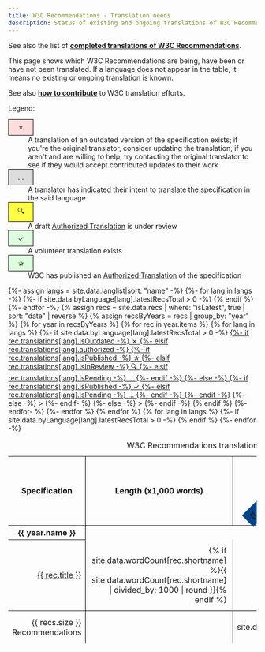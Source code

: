```yaml
---
title: W3C Recommendations - Translation needs
description: Status of existing and ongoing translations of W3C Recommendations (authorized and volunteer translations)
---
```


See also the list of [**completed translations of W3C Recommendations**](../).

This page shows which W3C Recommendations are being, have been or have not been translated. If a language does not appear in the table, it means no existing or ongoing translation is known.

See also [**how to contribute**](../contribute/) to W3C translation efforts.

Legend:
<dl class="legend">
<dt class="outdated">✗</dt>
<dd>A translation of an outdated version of the specification exists; if you're the original translator, consider updating the translation; if you aren't and are willing to help, try contacting the original translator to see if they would accept contributed updates to their work</dd>
<dt class="draft">…</dt>
<dd>A translator has indicated their intent to translate the specification in the said language</dd>
<dt class="review">🔍</dt>
<dd>A draft <a href="https://www.w3.org/2005/02/TranslationPolicy.html">Authorized Translation</a> is under review</dd>
<dt class="published">✓</dt>
<dd>A volunteer translation exists</dd>
<dt class="published">✰</dt>
<dd>W3C has published an <a href="https://www.w3.org/2005/02/TranslationPolicy.html">Authorized Translation</a> of the specification</dd>
</dl>

<div class="table-wrap" role="region" aria-labelledby="matrix-caption" tabindex="0">
<table>
  <caption id="matrix-caption">W3C Recommendations translation status</caption>
  <thead>
    <tr>
      <th id="specs">Specification</th>
      <th>Length (x1,000 words)</th>
      {%- assign langs = site.data.langlist|sort: "name" -%}
      {%- for lang in langs -%}
      {%- if site.data.byLanguage[lang].latestRecsTotal > 0 -%}
      <th class="lang"><div><span>{{ site.data.lang[lang].name }}</span></div></th>
      {% endif %}
      {%- endfor -%}
    </tr>
  </thead>
  {% assign recs = site.data.recs | where: "isLatest", true | sort: "date" | reverse %}
  {% assign recsByYears = recs | group_by: "year" %}
  {% for year in recsByYears %}
  <tbody id="y{{year.name}}" aria-live="polite">
    <tr>
      <th colspan="{{ langs.size }}">{{ year.name }}</th>
    </tr>
    {% for rec in year.items %}
    <tr>
      <th scope="row"><a href="{{rec.shortlink}}">{{ rec.title }}</a></th>
      <td class="num">{% if site.data.wordCount[rec.shortname] %}{{ site.data.wordCount[rec.shortname] | divided_by: 1000 | round }}{% endif %}</td>
      {% for lang in langs %}
      {%- if site.data.byLanguage[lang].latestRecsTotal > 0 -%}
      <td{% if rec.translations %}
           {% if rec.translations[lang] %}
            class="{{ rec.translations[lang].states | join: ' ' }}"><a title="{% if rec.translations[lang].isOutdated %}Outdated {% elsif rec.translations[lang].isPending %}Ongoing {% elsif rec.translations[lang].isInReview %}Pending review {% endif %}{% if rec.translations[lang].authorized %}Authorized {% endif %}{{ site.data.lang[lang].name }} translation of {{ rec.translations[lang].origTitle }}" href="{{ rec.translations[lang].uri }}"><span aria-role="img">
             {%- if rec.translations[lang].isOutdated -%}
               ✗
             {%- elsif rec.translations[lang].authorized -%}
               {%- if rec.translations[lang].isPublished -%}
                 ✰
               {%- elsif rec.translations[lang].isInReview -%}
                 🔍
               {%- elsif rec.translations[lang].isPending -%}
                 …
               {%- endif -%}
             {%- else -%}
               {%- if rec.translations[lang].isPublished -%}
                 ✓
               {%- elsif rec.translations[lang].isPending -%}
                 …
               {%- endif -%}
             {%- endif -%}</span></a>
           {%- else -%}
             >
           {%- endif- %}
         {%- else -%}
           >
         {%- endif -%}
      </td>
      {% endif %}
      {%- endfor- %}
    </tr>
    {%- endfor %}
  </tbody>
  {% endfor %}
  <tfoot>
    <tr>
      <th scope="row">{{ recs.size }} Recommendations</th>
      <td></td>
      {% for lang in langs %}
      {%- if site.data.byLanguage[lang].latestRecsTotal > 0 -%}
      <td>{{ site.data.byLanguage[lang].latestRecsTotal }}</td>
      {% endif %}
      {%- endfor -%}
    </tr>
  </tfoot>
</table>
</div>

<!-- TODO: non-RECS -->

<style>
a[href]:focus, a[href]:hover {
  background: #f8f8f8;
  background: rgba(75%, 75%, 75%, .25);
  border-bottom-width: 3px;
  margin-bottom: -2px;
  opacity: 1;
}

dl.legend dt { width: 2.5em; padding: 0.5em; text-align: center; margin-right: 1em; }

.published, .review, .draft, .outdated { border: 1px black solid; }
.published { background-color: #dfd; }
.review { background-color: #ff4; }
.draft { background-color: #ddd; }
.outdated { background-color: #fdd; }

table { border-collapse: collapse; }
th, tfoot td { border-right: 1px black solid; }
tfoot td { text-align: right; }
th[scope="row"] { text-align: right; font-weight: normal; border-left: 0; }
tbody { border-bottom: 1px solid black; }
tbody td { padding: 0; text-align: center; vertical-align: middle; border-right: thin gray solid; }
tbody td.num { padding: 0.75em; text-align: right; }
tbody td a { display: block; margin: 0; width: 100%; height: 100%; }

tbody tr.hidden { display: none; }

thead tr th.lang { position: sticky; top: 0; z-index: 10;}

th.lang {
  /* Something you can count on */
  height: 140px;
  white-space: nowrap;
  border-right: none;
}

th.lang > div {
  transform:
    /* Magic Numbers */
    translate(17px, 51px)
    /* 315 is really 360 - 45 */
    rotate(315deg);
  width: 30px;
}
th.lang > div > span {
  z-index: 11;
  background-color: #024488;
  padding: 6px 10px;
  border-bottom: 1px solid gray;
  border-right: 1px solid gray;
}
</style>

<script src="filter.js"></script>
